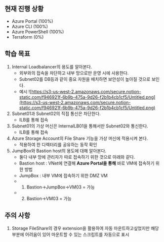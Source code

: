 
## 현재 진행 상황
- Azure Portal (100%)
- Azure CLI (100%)
- Azure PowerShell (100%)
- Terraform (0%)

## 학습 목표
1. Internal Loadbalancer의 용도를 알아본다.
    - 외부와의 접속을 차단하고 내부 망으로만 운영 시에 사용한다.
    - Subnet02를 DB등과 같이 중요 자원을 배치하면 보안성이 높아질 것으로 보인다.
    - 예시
    ![https://s3-us-west-2.amazonaws.com/secure.notion-static.com/f946921f-6b9b-475a-9d26-f2b1b4cb1cf5/Untitled.png](https://s3-us-west-2.amazonaws.com/secure.notion-static.com/f946921f-6b9b-475a-9d26-f2b1b4cb1cf5/Untitled.png)
2. Subnet01과 Subnet02의 직접 통신은 차단한다.
    - ILB를 통해 접속
3. Subnet01의 가상 머신은 InternalLB01을 통해서만 Subnet02와 통신한다.
    - ILB를 통해 접속
4. Azure Storage Account의 File Share 기능을 가상 머신에 적용시켜 본다.
    - 적용하여 한 디렉터리를 공유하는 동작 확인
5. JumpBox와 Bastion host의 용도에 대해 알아본다.
    - 둘다 내부 망에 관리자가 따로 접속하기 위한 것으로 아래와 같다.
    - Bastion host : VNet에 연결해 **Azure Portal을 통해** 바로 VM에 접속하기 위한 방법
    - JumpBox : 내부 VM에 접속하기 위한 DMZ VM
    - 1) Bastion→JumpBox→VM03 = 가능
    - 2) Bastion→VM03 = 가능
## 주의 사항
1. Storage FileShare의 경우 extension을 활용하여 자동 마운트하고싶었지만 해당 부분에 어려움이 있어 마운트할 수 있는 스크립트를 자동으로 표시
 
